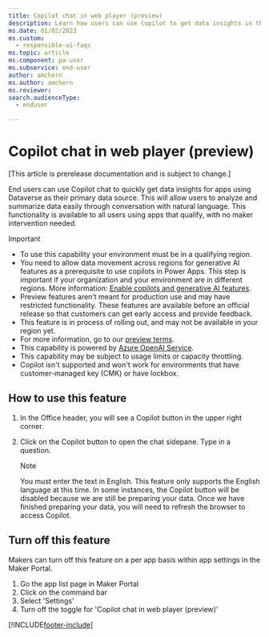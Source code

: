 ```yaml
---
title: Copilot chat in web player (preview)
description: Learn how users can use Copilot to get data insights in the web player for canvas apps using Dataverse.
ms.date: 01/02/2023
ms.custom: 
  - responsible-ai-faqs
ms.topic: article
ms.component: pa-user
ms.subservice: end-user
author: amchern
ms.author: amchern
ms.reviewer: 
search.audienceType: 
  - enduser

---
```


# Copilot chat in web player (preview)

[This article is prerelease documentation and is subject to change.]

End users can use Copilot chat to quickly get data insights for apps using Dataverse as their primary data source. This will allow users to analyze and summarize data easily through conversation with natural language. This functionality is available to all users using apps that qualify, with no maker intervention needed.

> [!IMPORTANT]
> - To use this capability your environment must be in a qualifying region. 
> - You need to allow data movement across regions for generative AI features as a prerequisite to use copilots in Power Apps. This step is important if your organization and your environment are in different regions. More information: [Enable copilots and generative AI features](/power-platform/admin/geographical-availability-copilot#enable-data-movement-across-regions).
> - Preview features aren’t meant for production use and may have restricted functionality. These features are available before an official release so that customers can get early access and provide feedback.
> - This feature is in process of rolling out, and may not be available in your region yet. 
> - For more information, go to our [preview terms](https://go.microsoft.com/fwlink/?linkid=2189520).
> - This capability is powered by [Azure OpenAI Service](/azure/cognitive-services/openai/overview).
> - This capability  may be subject to usage limits or capacity throttling.
> - Copilot isn't supported and won't work for environments that have customer-managed key (CMK) or have lockbox.

## How to use this feature

1. In the Office header, you will see a Copilot button in the upper right corner.
2. Click on the Copilot button to open the chat sidepane. Type in a question.

     > [!Note]
     > You must enter the text in English. This feature only supports the English language at this time.
     > In some instances, the Copilot button will be disabled because we are still be preparing your data. Once we have finished preparing your data, you will need to refresh the browser to access Copilot.

## Turn off this feature

Makers can turn off this feature on a per app basis within app settings in the Maker Portal.

1. Go the app list page in Maker Portal
2. Click on the command bar
3. Select 'Settings'
4. Turn off the toggle for 'Copilot chat in web player (preview)'

[!INCLUDE[footer-include](../includes/footer-banner.md)]
